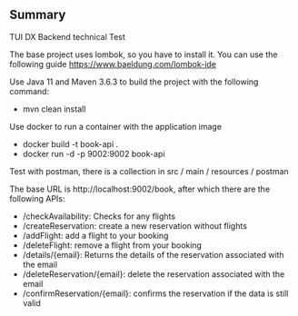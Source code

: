## Summary

TUI DX Backend technical Test

The base project uses lombok, so you have to install it. You can use the following guide https://www.baeldung.com/lombok-ide

Use Java 11 and Maven 3.6.3 to build the project with the following command:
- mvn clean install

Use docker to run a container with the application image
- docker build -t book-api .
- docker run -d -p 9002:9002 book-api

Test with postman, there is a collection in src / main / resources / postman

The base URL is http://localhost:9002/book, after which there are the following APIs:
- /checkAvailability: Checks for any flights
- /createReservation: create a new reservation without flights
- /addFlight: add a flight to your booking
- /deleteFlight: remove a flight from your booking
- /details/{email}: Returns the details of the reservation associated with the email
- /deleteReservation/{email}: delete the reservation associated with the email
- /confirmReservation/{email}: confirms the reservation if the data is still valid